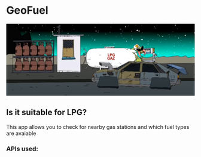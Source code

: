 # GeoFuel
 ![alt text](https://github.com/CptDaniels/GeoFuel/blob/main/readme_background.PNG?raw=true)
## Is it suitable for LPG?
This app allows you to check for nearby gas stations and which fuel types are avaiable

### APIs used:
